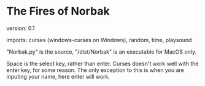# The Fires of Norbak

version: 0.1

imports: curses (windows-curses on Windows), random, time, playsound

"Norbak.py" is the source, "/dist/Norbak" is an executable for MacOS only.

Space is the select key, rather than enter. Curses doesn't work well with the enter key, for some reason. The only exception to this is when you are inputing your name, here enter will work.
